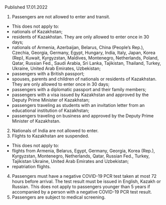 Published 17.01.2022
1. Passengers are not allowed to enter and transit.
- This does not apply to:
- nationals of Kazakhstan;
- residents of Kazakhstan. They are only allowed to enter once in 30 days;
- nationals of Armenia, Azerbaijan, Belarus, China (People’s Rep.), Czechia, Georgia, Germany, Egypt, Hungary, India, Italy, Japan, Korea (Rep), Kuwait, Kyrgyzstan, Maldives, Montenegro, Netherlands, Poland, Qatar, Russian Fed., Saudi Arabia, Sri Lanka, Tajikistan, Thailand, Turkey, Ukraine, United Arab Emirates, Uzbekistan;
- passengers with a British passport;
- spouses, parents and children of nationals or residents of Kazakhstan. They are only allowed to enter once in 30 days;
- passengers with a diplomatic passport and their family members;
- passengers with a visa issued by Kazakhstan and approved by the Deputy Prime Minister of Kazakhstan;
- passengers traveling as students with an invitation letter from an educational institution of Kazakhstan;
- passengers traveling on business and approved by the Deputy Prime Minister of Kazakhstan.
2. Nationals of India are not allowed to enter.
3. Flights to Kazakhstan are suspended.
- This does not apply to:
- flights from Armenia, Belarus, Egypt, Germany, Georgia, Korea (Rep.), Kyrgyzstan, Montenegro, Netherlands, Qatar, Russian Fed., Turkey, Tajikistan Ukraine, United Arab Emirates and Uzbekistan;
- repatriation flights.
4. Passengers must have a negative COVID-19 PCR test taken at most 72 hours before arrival. The test result must be issued in English, Kazakh or Russian.
This does not apply to passengers younger than 5 years if accompanied by a person with a negative COVID-19 PCR test result.
5. Passengers are subject to medical screening.